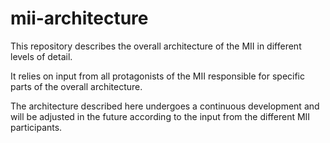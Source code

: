 # mii-architecture

This repository describes the overall architecture of the MII in different levels of detail.

It relies on input from all protagonists of the MII responsible for specific parts of the overall architecture.

The architecture described here undergoes a continuous development and will be adjusted in the future according to the input from the different MII participants.
